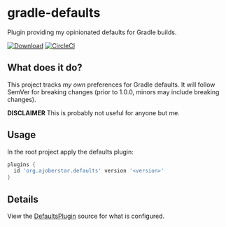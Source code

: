 # gradle-defaults

Plugin providing my opinionated defaults for Gradle builds.

[![Download](https://api.bintray.com/packages/ajoberstar/maven/gradle-defaults/images/download.svg)](https://bintray.com/ajoberstar/maven/gradle-defaults/_latestVersion)
[![CircleCI](https://circleci.com/gh/ajoberstar/gradle-defaults.svg?style=svg)](https://circleci.com/gh/ajoberstar/gradle-defaults)

## What does it do?

This project tracks _my own_ preferences for Gradle defaults. It will follow SemVer for breaking changes (prior to 1.0.0, minors may include breaking changes).

**DISCLAIMER** This is probably not useful for anyone but me.

## Usage

In the root project apply the defaults plugin:

```groovy
plugins {
  id 'org.ajoberstar.defaults' version '<version>'
}
```

## Details

View the [DefaultsPlugin](https://github.com/ajoberstar/gradle-defaults/blob/master/src/main/groovy/org/ajoberstar/gradle/defaults/DefaultsPlugin.groovy) source for what is configured.
